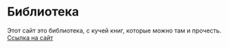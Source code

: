 # Библиотека
Этот сайт это библиотека, с кучей книг, которые можно там и прочесть. 
[Ссылка на сайт](https://xxchelikxx.github.io/bibiteka/pages/index1.html)
